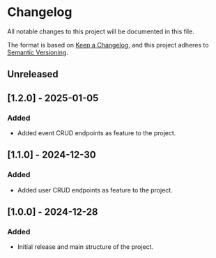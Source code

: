 # Changelog

All notable changes to this project will be documented in this file.

The format is based on [Keep a Changelog](https://keepachangelog.com/en/1.0.0/),
and this project adheres to [Semantic Versioning](https://semver.org/spec/v2.0.0.html).

## Unreleased

## [1.2.0] - 2025-01-05

### Added
- Added event CRUD endpoints as feature to the project.

## [1.1.0] - 2024-12-30

### Added
- Added user CRUD endpoints as feature to the project.

## [1.0.0] - 2024-12-28

### Added
- Initial release and main structure of the project.
